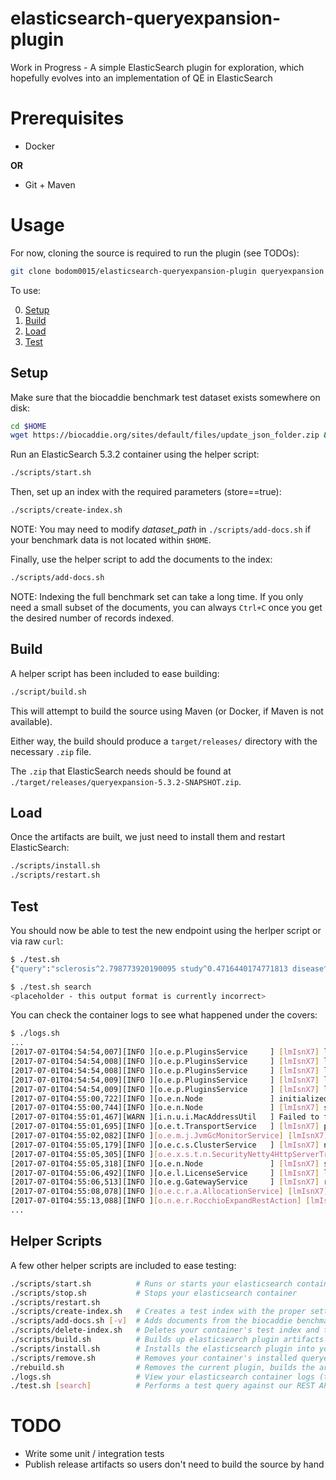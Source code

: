 # elasticsearch-queryexpansion-plugin
Work in Progress - A simple ElasticSearch plugin for exploration, which hopefully evolves into an implementation of QE in ElasticSearch

# Prerequisites
* Docker
   
**OR**

* Git + Maven

# Usage
For now, cloning the source is required to run the plugin (see TODOs):
```bash
git clone bodom0015/elasticsearch-queryexpansion-plugin queryexpansion && cd queryexpansion 
```
To use:

0. [Setup](README.md#setup)
1. [Build](README.md#build)
2. [Load](README.md#load)
3. [Test](README.md#test)

## Setup
Make sure that the biocaddie benchmark test dataset exists somewhere on disk:
```bash
cd $HOME
wget https://biocaddie.org/sites/default/files/update_json_folder.zip && unzip update_json_folder.zip
```

Run an ElasticSearch 5.3.2 container using the helper script:
```bash
./scripts/start.sh
```

Then, set up an index with the required parameters (store==true):
```bash
./scripts/create-index.sh
```

NOTE: You may need to modify *dataset_path* in `./scripts/add-docs.sh` if your benchmark data is not located within `$HOME`.

Finally, use the helper script to add the documents to the index:
```bash
./scripts/add-docs.sh
```

NOTE: Indexing the full benchmark set can take a long time. If you only need a small subset of the documents, you can always `Ctrl+C` once you get the desired number of records indexed.

## Build
A helper script has been included to ease building:
```bash
./script/build.sh
```

This will attempt to build the source using Maven (or Docker, if Maven is not available).

Either way, the build should produce a `target/releases/` directory with the necessary `.zip` file.

The `.zip` that ElasticSearch needs should be found at `./target/releases/queryexpansion-5.3.2-SNAPSHOT.zip`.

## Load
Once the artifacts are built, we just need to install them and restart ElasticSearch:
```bash
./scripts/install.sh
./scripts/restart.sh
```

## Test
You should now be able to test the new endpoint using the herlper script or via raw `curl`:
```bash
$ ./test.sh
{"query":"sclerosis^2.798773920190095 study^0.4716440174771813 disease^0.584064093901503 or^0.3394485958568884 patients^0.79730633189081 multiple^1.941784058395449 was^0.4222225922753828 is^0.38702376034952857 to^0.4432445617796595 on^0.3817563584164061"}

$ ./test.sh search
<placeholder - this output format is currently incorrect> 
```


You can check the container logs to see what happened under the covers:
```bash
$ ./logs.sh
...
[2017-07-01T04:54:54,007][INFO ][o.e.p.PluginsService     ] [lmIsnX7] loaded module [reindex]
[2017-07-01T04:54:54,008][INFO ][o.e.p.PluginsService     ] [lmIsnX7] loaded module [transport-netty3]
[2017-07-01T04:54:54,008][INFO ][o.e.p.PluginsService     ] [lmIsnX7] loaded module [transport-netty4]
[2017-07-01T04:54:54,009][INFO ][o.e.p.PluginsService     ] [lmIsnX7] loaded plugin [queryexpansion]
[2017-07-01T04:54:54,009][INFO ][o.e.p.PluginsService     ] [lmIsnX7] loaded plugin [x-pack]
[2017-07-01T04:55:00,722][INFO ][o.e.n.Node               ] initialized
[2017-07-01T04:55:00,744][INFO ][o.e.n.Node               ] [lmIsnX7] starting ...
[2017-07-01T04:55:01,467][WARN ][i.n.u.i.MacAddressUtil   ] Failed to find a usable hardware address from the network interfaces; using random bytes: f8:2c:c0:8c:3e:88:3b:3b
[2017-07-01T04:55:01,695][INFO ][o.e.t.TransportService   ] [lmIsnX7] publish_address {127.0.0.1:9300}, bound_addresses {127.0.0.1:9300}
[2017-07-01T04:55:02,082][INFO ][o.e.m.j.JvmGcMonitorService] [lmIsnX7] [gc][1] overhead, spent [260ms] collecting in the last [1s]
[2017-07-01T04:55:05,179][INFO ][o.e.c.s.ClusterService   ] [lmIsnX7] new_master {lmIsnX7}{lmIsnX7NRH2_Vmq6avBitQ}{iyWg9zTcQqCeF97xX-hdJQ}{127.0.0.1}{127.0.0.1:9300}, reason: zen-disco-elected-as-master ([0] nodes joined)
[2017-07-01T04:55:05,305][INFO ][o.e.x.s.t.n.SecurityNetty4HttpServerTransport] [lmIsnX7] publish_address {172.17.0.2:9200}, bound_addresses {[::]:9200}
[2017-07-01T04:55:05,318][INFO ][o.e.n.Node               ] [lmIsnX7] started
[2017-07-01T04:55:06,492][INFO ][o.e.l.LicenseService     ] [lmIsnX7] license [0a8ce788-74ad-49d9-aa3c-3c46ab9100d8] mode [trial] - valid
[2017-07-01T04:55:06,513][INFO ][o.e.g.GatewayService     ] [lmIsnX7] recovered [4] indices into cluster_state
[2017-07-01T04:55:08,078][INFO ][o.e.c.r.a.AllocationService] [lmIsnX7] Cluster health status changed from [RED] to [YELLOW] (reason: [shards started [[.monitoring-es-2-2017.07.01][0], [biocaddie][0]] ...]).
[2017-07-01T04:55:13,088][INFO ][o.n.e.r.RocchioExpandRestAction] [lmIsnX7] Starting Rocchio (biocaddie,multiple sclerosis,dataset,_all,10,10,0.50,0.50,1.20,0.75)
...
```

## Helper Scripts
A few other helper scripts are included to ease testing:
```bash
./scripts/start.sh          # Runs or starts your elasticsearch container
./scripts/stop.sh           # Stops your elasticsearch container
./scripts/restart.sh
./scripts/create-index.sh   # Creates a test index with the proper settings to enable storing term vectors
./scripts/add-docs.sh [-v]  # Adds documents from the biocaddie benchmark set to your index (assumes correct paths)
./scripts/delete-index.sh   # Deletes your container's test index and the records within
./scripts/build.sh          # Builds up elasticsearch plugin artifacts
./scripts/install.sh        # Installs the elasticsearch plugin into your running container
./scripts/remove.sh         # Removes your container's installed queryexpanion plugin
./rebuild.sh                # Removes the current plugin, builds the artifacts, installs the new plugin, and restarts elasticsearch to facilitate rapid development and testing
./logs.sh                   # View your elasticsearch container logs (tail=100)
./test.sh [search]          # Performs a test query against our REST API endpoint (only expands by default, but searches if first parameter is "search")
```

# TODO
* Write some unit / integration tests
* Publish release artifacts so users don't need to build the source by hand
